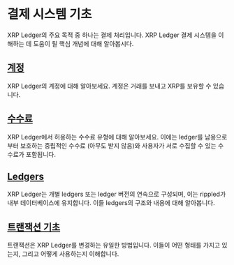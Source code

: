 # 결제 시스템 기초

XRP Ledger의 주요 목적 중 하나는 결제 처리입니다. XRP Ledger 결제 시스템을 이해하는 데 도움이 될 핵심 개념에 대해 알아봅시다.

## [계정](undefined/)&#x20;

XRP Ledger의 계정에 대해 알아보세요. 계정은 거래를 보내고 XRP를 보유할 수 있습니다.

## [수수료](../transactions/fees.md) &#x20;

XRP Ledger에서 허용하는 수수료 유형에 대해 알아보세요. 이에는 ledger를 남용으로부터 보호하는 중립적인 수수료 (아무도 받지 않음)와 사용자가 서로 수집할 수 있는 수수료가 포함됩니다.

## [Ledgers](ledgers.md)

XRP Ledger는 개별 ledgers 또는 ledger 버전의 연속으로 구성되며, 이는 rippled가 내부 데이터베이스에 유지합니다. 이들 ledgers의 구조와 내용에 대해 알아봅니다.

## [트랜잭션 기초](../transactions/)&#x20;

트랜잭션은 XRP Ledger를 변경하는 유일한 방법입니다. 이들이 어떤 형태를 가지고 있는지, 그리고 어떻게 사용하는지 이해합니다.
